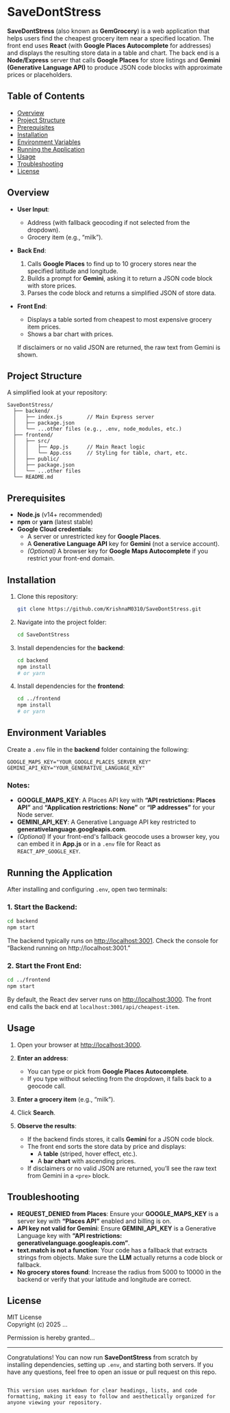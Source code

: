 
# SaveDontStress

**SaveDontStress** (also known as **GemGrocery**) is a web application that helps users find the cheapest grocery item near a specified location. The front end uses **React** (with **Google Places Autocomplete** for addresses) and displays the resulting store data in a table and chart. The back end is a **Node/Express** server that calls **Google Places** for store listings and **Gemini (Generative Language API)** to produce JSON code blocks with approximate prices or placeholders.

## Table of Contents
- [Overview](#overview)
- [Project Structure](#project-structure)
- [Prerequisites](#prerequisites)
- [Installation](#installation)
- [Environment Variables](#environment-variables)
- [Running the Application](#running-the-application)
- [Usage](#usage)
- [Troubleshooting](#troubleshooting)
- [License](#license)

## Overview
- **User Input**: 
  - Address (with fallback geocoding if not selected from the dropdown).
  - Grocery item (e.g., “milk”).
  
- **Back End**:
  1. Calls **Google Places** to find up to 10 grocery stores near the specified latitude and longitude.
  2. Builds a prompt for **Gemini**, asking it to return a JSON code block with store prices.
  3. Parses the code block and returns a simplified JSON of store data.

- **Front End**:
  - Displays a table sorted from cheapest to most expensive grocery item prices.
  - Shows a bar chart with prices.

  If disclaimers or no valid JSON are returned, the raw text from Gemini is shown.

## Project Structure
A simplified look at your repository:

```
SaveDontStress/
  ├── backend/
  │   ├── index.js        // Main Express server
  │   ├── package.json
  │   └── ...other files (e.g., .env, node_modules, etc.)
  ├── frontend/
  │   ├── src/
  │   │   ├── App.js      // Main React logic
  │   │   └── App.css     // Styling for table, chart, etc.
  │   ├── public/
  │   ├── package.json
  │   └── ...other files
  └── README.md
```

## Prerequisites
- **Node.js** (v14+ recommended)
- **npm** or **yarn** (latest stable)
- **Google Cloud credentials**:
  - A server or unrestricted key for **Google Places**.
  - A **Generative Language API** key for **Gemini** (not a service account).
  - *(Optional)* A browser key for **Google Maps Autocomplete** if you restrict your front-end domain.

## Installation
1. Clone this repository:
   ```bash
   git clone https://github.com/KrishnaM0310/SaveDontStress.git
   ```

2. Navigate into the project folder:
   ```bash
   cd SaveDontStress
   ```

3. Install dependencies for the **backend**:
   ```bash
   cd backend
   npm install
   # or yarn
   ```

4. Install dependencies for the **frontend**:
   ```bash
   cd ../frontend
   npm install
   # or yarn
   ```

## Environment Variables
Create a `.env` file in the **backend** folder containing the following:

```env
GOOGLE_MAPS_KEY="YOUR_GOOGLE_PLACES_SERVER_KEY"
GEMINI_API_KEY="YOUR_GENERATIVE_LANGUAGE_KEY"
```

### Notes:
- **GOOGLE_MAPS_KEY**: A Places API key with **“API restrictions: Places API”** and **“Application restrictions: None”** or **“IP addresses”** for your Node server.
- **GEMINI_API_KEY**: A Generative Language API key restricted to **generativelanguage.googleapis.com**.
- *(Optional)* If your front-end's fallback geocode uses a browser key, you can embed it in **App.js** or in a `.env` file for React as `REACT_APP_GOOGLE_KEY`.

## Running the Application
After installing and configuring `.env`, open two terminals:

### 1. Start the Backend:
```bash
cd backend
npm start
```
The backend typically runs on [http://localhost:3001](http://localhost:3001). Check the console for “Backend running on http://localhost:3001.”

### 2. Start the Front End:
```bash
cd ../frontend
npm start
```
By default, the React dev server runs on [http://localhost:3000](http://localhost:3000). The front end calls the back end at `localhost:3001/api/cheapest-item`.

## Usage
1. Open your browser at [http://localhost:3000](http://localhost:3000).
2. **Enter an address**:
   - You can type or pick from **Google Places Autocomplete**.
   - If you type without selecting from the dropdown, it falls back to a geocode call.
   
3. **Enter a grocery item** (e.g., “milk”).
4. Click **Search**.
5. **Observe the results**:
   - If the backend finds stores, it calls **Gemini** for a JSON code block.
   - The front end sorts the store data by price and displays:
     - A **table** (striped, hover effect, etc.).
     - A **bar chart** with ascending prices.
   - If disclaimers or no valid JSON are returned, you’ll see the raw text from Gemini in a `<pre>` block.

## Troubleshooting
- **REQUEST_DENIED from Places**: Ensure your **GOOGLE_MAPS_KEY** is a server key with **“Places API”** enabled and billing is on.
- **API key not valid for Gemini**: Ensure **GEMINI_API_KEY** is a Generative Language key with **“API restrictions: generativelanguage.googleapis.com”**.
- **text.match is not a function**: Your code has a fallback that extracts strings from objects. Make sure the **LLM** actually returns a code block or fallback.
- **No grocery stores found**: Increase the radius from 5000 to 10000 in the backend or verify that your latitude and longitude are correct.

## License
MIT License  
Copyright (c) 2025 ...

Permission is hereby granted...

---

Congratulations! You can now run **SaveDontStress** from scratch by installing dependencies, setting up `.env`, and starting both servers. If you have any questions, feel free to open an issue or pull request on this repo.
```

This version uses markdown for clear headings, lists, and code formatting, making it easy to follow and aesthetically organized for anyone viewing your repository.
